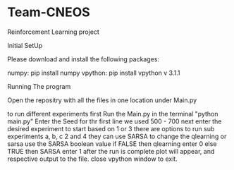 # Team-CNEOS
Reinforcement Learning project 

Initial SetUp

Please download and install the following packages:

numpy: pip install numpy
vpython: pip install vpython v 3.1.1

Running The program

Open the repositry with all the files in one location 
under Main.py

to run different experiments 
 first Run the Main.py in the terminal 
    "python main.py"
Enter the Seed for thr first line
we used 500 - 700
next enter the desired experiment to start based on 1 or 3
there are options to run sub experiments a, b, c
2 and 4 they can use SARSA 
to change the qlearning or sarsa use the SARSA boolean value 
    if FALSE then qlearning enter 0
     else TRUE then SARSA   enter 1
after the run is complete plot will appear,
and respective output to the file.
close vpython window to exit.

